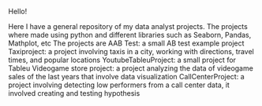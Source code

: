 Hello!

Here I have a general repository of my data analyst projects. The projects where made using python and different libraries such as Seaborn, Pandas, Mathplot, etc
The projects are 
AAB Test: a small AB test example project
Taxiproject: a project involving taxis in a city, working with directions, travel times, and popular locations
YoutubeTableuProject: a small project for Tableu 
Videogame store project: a project analyzing the data of videogame sales of the last years that involve data visualization 
CallCenterProject: a project involving detecting low performers from a call center data, it involved creating and testing hypothesis  


